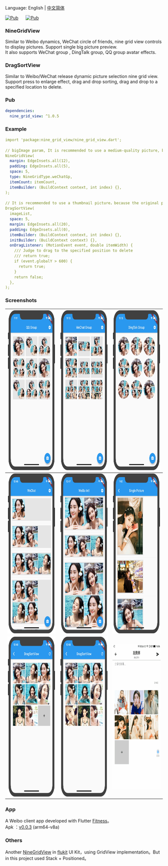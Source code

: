 Language: English | [中文简体](README-ZH.md)

[![Pub](https://img.shields.io/pub/v/nine_grid_view.svg?style=flat-square&color=009688)](https://pub.dartlang.org/packages/nine_grid_view)&nbsp;&nbsp;&nbsp;&nbsp;&nbsp;&nbsp;[![Pub](https://img.shields.io/pub/v/nine_grid_view.svg?style=flat-square&color=2196F3)](https://pub.flutter-io.cn/packages/nine_grid_view)

### NineGridView
Similar to Weibo dynamics, WeChat circle of friends, nine grid view controls to display pictures. Support single big picture preview.  
It also supports WeChat group , DingTalk group, QQ group avatar effects.

### DragSortView
Similar to Weibo/WeChat release dynamic picture selection nine grid view. Support press to enlarge effect, drag and drop sorting, drag and drop to a specified location to delete.

### Pub
```yaml
dependencies:
  nine_grid_view: ^1.0.5
```

### Example

```yaml
import 'package:nine_grid_view/nine_grid_view.dart';

// bigImage param, It is recommended to use a medium-quality picture, because the original picture is too large and takes time to load.
NineGridView(
  margin: EdgeInsets.all(12),
  padding: EdgeInsets.all(5),
  space: 5,
  type: NineGridType.weChatGp,
  itemCount: itemCount,
  itemBuilder: (BuildContext context, int index) {},
);

// It is recommended to use a thumbnail picture，because the original picture is too large, it may cause repeated loading and cause flashing.
DragSortView(
  imageList,
  space: 5,
  margin: EdgeInsets.all(20),
  padding: EdgeInsets.all(0),
  itemBuilder: (BuildContext context, int index) {},
  initBuilder: (BuildContext context) {},
  onDragListener: (MotionEvent event, double itemWidth) {
    /// Judge to drag to the specified position to delete
    /// return true;
    if (event.globalY > 600) {
      return true;
    }
    return false;
  },
);   
```

### Screenshots

|<img src="screenshots/nine_grid_view1.jpg" width="260" height="513"/>|<img src="screenshots/nine_grid_view2.jpg" width="260" height="513"/>|<img src="screenshots/nine_grid_view3.jpg" width="260" height="513"/>|
|:---:|:---:|:---:|
|<img src="screenshots/nine_grid_view4.jpg" width="260" height="513"/>|<img src="screenshots/nine_grid_view5.jpg" width="260" height="513"/>|<img src="screenshots/nine_grid_view6.jpg" width="260" height="513"/>|
|<img src="screenshots/nine_grid_view7.jpg" width="260" height="513"/>|<img src="screenshots/nine_grid_view8.jpg" width="260" height="513"/>|<img src="screenshots/nine_grid_view9.gif" width="220" height="465"/>|

### App
A Weibo client app developed with Flutter [Fitness](https://github.com/Sky24n/Fitness)。  
Apk ：[v0.0.3](https://github.com/Sky24n/Doc/blob/master/apks/fitness.apk) (arm64-v8a)

### Others

Another [NineGridView](https://github.com/flutterchina/flukit) in [flukit](https://github.com/flutterchina/flukit) UI Kit，using GridView implementation。But in this project used Stack + Positioned。
